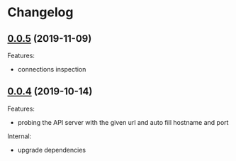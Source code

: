 # Changelog

## [0.0.5](https://github.com/haishanh/yacd/compare/v0.0.4...v0.0.5) (2019-11-09)

Features:

- connections inspection

## [0.0.4](https://github.com/haishanh/yacd/compare/v0.0.3...v0.0.4) (2019-10-14)

Features:

- probing the API server with the given url and auto fill hostname and port

Internal:

- upgrade dependencies
